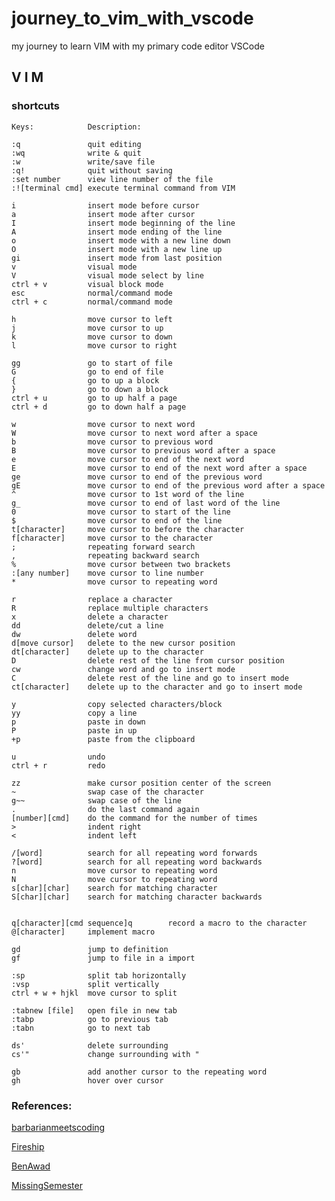 # journey_to_vim_with_vscode

my journey to learn VIM with my primary code editor VSCode


## V I M
### shortcuts

    Keys:            Description:

    :q               quit editing
    :wq              write & quit
    :w               write/save file
    :q!              quit without saving
    :set number      view line number of the file
    :![terminal cmd] execute terminal command from VIM

    i                insert mode before cursor
    a                insert mode after cursor
    I                insert mode beginning of the line
    A                insert mode ending of the line
    o                insert mode with a new line down
    O                insert mode with a new line up
    gi               insert mode from last position
    v                visual mode
    V                visual mode select by line
    ctrl + v         visual block mode
    esc              normal/command mode
    ctrl + c         normal/command mode

    h                move cursor to left
    j                move cursor to up
    k                move cursor to down
    l                move cursor to right

    gg               go to start of file
    G                go to end of file
    {                go to up a block
    }                go to down a block
    ctrl + u         go to up half a page
    ctrl + d         go to down half a page

    w                move cursor to next word
    W                move cursor to next word after a space
    b                move cursor to previous word
    B                move cursor to previous word after a space
    e                move cursor to end of the next word
    E                move cursor to end of the next word after a space
    ge               move cursor to end of the previous word
    gE               move cursor to end of the previous word after a space
    ^                move cursor to 1st word of the line
    g_               move cursor to end of last word of the line
    0                move cursor to start of the line
    $                move cursor to end of the line
    t[character]     move cursor to before the character
    f[character]     move cursor to the character
    ;                repeating forward search
    ,                repeating backward search
    %                move cursor between two brackets
    :[any number]    move cursor to line number
    *                move cursor to repeating word

    r                replace a character
    R                replace multiple characters
    x                delete a character
    dd               delete/cut a line
    dw               delete word
    d[move cursor]   delete to the new cursor position
    dt[character]    delete up to the character
    D                delete rest of the line from cursor position
    cw               change word and go to insert mode
    C                delete rest of the line and go to insert mode
    ct[character]    delete up to the character and go to insert mode

    y                copy selected characters/block
    yy               copy a line
    p                paste in down
    P                paste in up
    +p               paste from the clipboard

    u                undo
    ctrl + r         redo

    zz               make cursor position center of the screen
    ~                swap case of the character
    g~~              swap case of the line
    .                do the last command again
    [number][cmd]    do the command for the number of times
    >                indent right
    <                indent left

    /[word]          search for all repeating word forwards
    ?[word]          search for all repeating word backwards
    n                move cursor to repeating word
    N                move cursor to repeating word
    s[char][char]    search for matching character
    S[char][char]    search for matching character backwards


    q[character][cmd sequence]q        record a macro to the character
    @[character]     implement macro

    gd               jump to definition
    gf               jump to file in a import

    :sp              split tab horizontally
    :vsp             split vertically
    ctrl + w + hjkl  move cursor to split

    :tabnew [file]   open file in new tab
    :tabp            go to previous tab
    :tabn            go to next tab

    ds'              delete surrounding
    cs'"             change surrounding with "

    gb               add another cursor to the repeating word
    gh               hover over cursor


### References:

[barbarianmeetscoding](https://www.barbarianmeetscoding.com/blog/boost-your-coding-fu-with-vscode-and-vim)
 
[Fireship](https://www.youtube.com/watch?v=-txKSRn0qeA&ab_channel=Fireship)

[BenAwad](https://www.youtube.com/watch?v=IiwGbcd8S7I&ab_channel=BenAwad)

[MissingSemester](https://www.youtube.com/watch?v=a6Q8Na575qc&feature=emb_rel_pause&ab_channel=MissingSemester)
